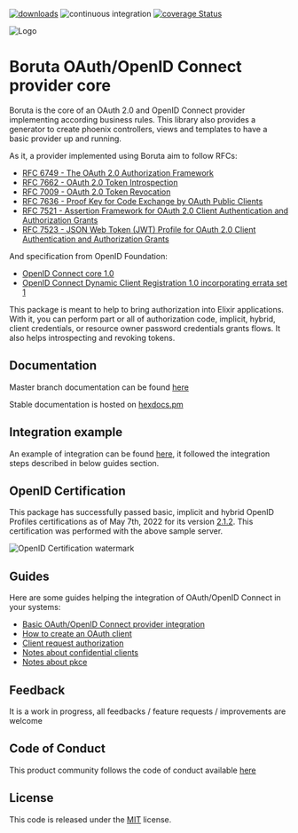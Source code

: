 [![downloads](https://img.shields.io/hexpm/dt/boruta)](https://hex.pm/packages/boruta)
![continuous integration](https://github.com/malach-it/boruta_auth/actions/workflows/elixir.yml/badge.svg)
[![coverage Status](https://coveralls.io/repos/malach-it/boruta_auth/badge.svg?branch=master)](https://coveralls.io/r/malach-it/boruta_auth?branch=master)

![Logo](https://github.com/malach-it/boruta_auth/raw/master/images/logo-yellow.png)

# Boruta OAuth/OpenID Connect provider core

Boruta is the core of an OAuth 2.0 and OpenID Connect provider implementing according business rules. This library also provides a generator to create phoenix controllers, views and templates to have a basic provider up and running.

As it, a provider implemented using Boruta aim to follow RFCs:
- [RFC 6749 - The OAuth 2.0 Authorization Framework](https://tools.ietf.org/html/rfc6749)
- [RFC 7662 - OAuth 2.0 Token Introspection](https://tools.ietf.org/html/rfc7662)
- [RFC 7009 - OAuth 2.0 Token Revocation](https://tools.ietf.org/html/rfc7009)
- [RFC 7636 - Proof Key for Code Exchange by OAuth Public Clients](https://tools.ietf.org/html/rfc7636)
- [RFC 7521 - Assertion Framework for OAuth 2.0 Client Authentication and Authorization Grants](https://www.rfc-editor.org/rfc/rfc7521)
- [RFC 7523 - JSON Web Token (JWT) Profile for OAuth 2.0 Client Authentication and Authorization Grants](https://tools.ietf.org/html/rfc7523)

And specification from OpenID Foundation:
- [OpenID Connect core 1.0](https://openid.net/specs/openid-connect-core-1_0.html)
- [OpenID Connect Dynamic Client Registration 1.0 incorporating errata set 1](https://openid.net/specs/openid-connect-registration-1_0.html)

This package is meant to help to bring authorization into Elixir applications. With it, you can perform part or all of authorization code, implicit, hybrid, client credentials, or resource owner password credentials grants flows. It also helps introspecting and revoking tokens.

## Documentation

Master branch documentation can be found [here](https://github.com/malach-it/boruta_auth/blob/master/README.md)

Stable documentation is hosted on [hexdocs.pm](https://hexdocs.pm/boruta/api-reference.html)

## Integration example

An example of integration can be found [here](https://github.com/patatoid/boruta_example), it followed the integration steps described in below guides section.

## OpenID Certification

This package has successfully passed basic, implicit and hybrid OpenID Profiles certifications as of May 7th, 2022 for its version [2.1.2](https://hex.pm/packages/boruta/2.1.2). This certification was performed with the above sample server.

![OpenID Certification watermark](https://github.com/malach-it/boruta_auth/raw/master/images/oid-certification-mark.png)

## Guides

Here are some guides helping the integration of OAuth/OpenID Connect in your systems:

- [Basic OAuth/OpenID Connect provider integration](guides/provider_integration.md)
- [How to create an OAuth client](guides/create_client.md)
- [Client request authorization](guides/authorize_requests.md)
- [Notes about confidential clients](guides/confidential_clients.md)
- [Notes about pkce](guides/pkce.md)

## Feedback

It is a work in progress, all feedbacks / feature requests / improvements are welcome

## Code of Conduct

This product community follows the code of conduct available [here](https://io.malach.it/code-of-conduct.html)

## License

This code is released under the [MIT](LICENSE.md) license.
